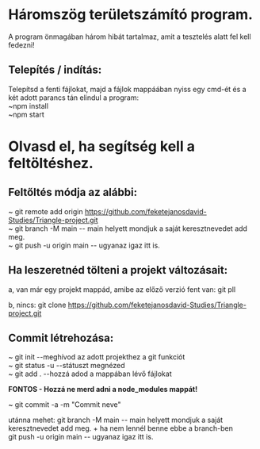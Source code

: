 # Háromszög területszámító program.

A program önmagában három hibát tartalmaz, amit a tesztelés alatt fel kell fedezni!

## Telepítés / indítás:

Telepítsd a fenti fájlokat, majd a fájlok mappáában nyiss egy cmd-ét és a két adott parancs tán elindul a program: <br>
~npm install <br>
~npm start

# Olvasd el, ha segítség kell a feltöltéshez.

## Feltőltés módja az alábbi:

~ git remote add origin https://github.com/feketejanosdavid-Studies/Triangle-project.git <br>
~ git branch -M main              -- main helyett mondjuk a saját keresztnevedet add meg. <br>
~ git push -u origin main         -- ugyanaz igaz itt is. 

## Ha leszeretnéd tölteni a projekt változásait:

a, van már egy projekt mappád, amibe az előző verzió fent van:
git pll

b, nincs:
git clone https://github.com/feketejanosdavid-Studies/Triangle-project.git

## Commit létrehozása:

~ git init    --meghívod az adott projekthez a git funkciót <br>
~ git status -u   --státuszt megnézed <br>
~ git add .   --hozzá adod a mappában lévő fájlokat

<b>FONTOS - Hozzá ne merd adni a node_modules mappát!</b>

~ git commit -a -m "Commit neve"

utánna mehet:
    git branch -M main              -- main helyett mondjuk a saját keresztnevedet add meg. + ha nem lennél benne ebbe a branch-ben <br>
    git push -u origin main         -- ugyanaz igaz itt is.

